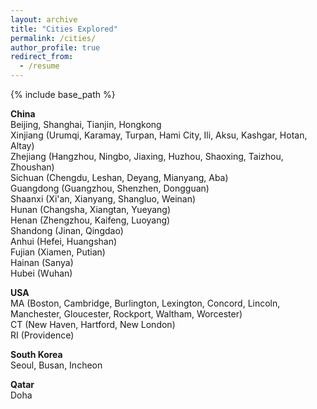 ```yaml
---
layout: archive
title: "Cities Explored"
permalink: /cities/
author_profile: true
redirect_from:
  - /resume
---
```


{% include base_path %}

**China**<br>
Beijing, Shanghai, Tianjin, Hongkong<br>
Xinjiang (Urumqi, Karamay, Turpan, Hami City, Ili, Aksu, Kashgar, Hotan, Altay)<br>
Zhejiang (Hangzhou, Ningbo, Jiaxing, Huzhou, Shaoxing, Taizhou, Zhoushan)<br>
Sichuan (Chengdu, Leshan, Deyang, Mianyang, Aba)<br>
Guangdong (Guangzhou, Shenzhen, Dongguan)<br>
Shaanxi (Xi'an, Xianyang, Shangluo, Weinan)<br>
Hunan (Changsha, Xiangtan, Yueyang)<br>
Henan (Zhengzhou, Kaifeng, Luoyang)<br>
Shandong (Jinan, Qingdao)<br>
Anhui (Hefei, Huangshan)<br>
Fujian (Xiamen, Putian)<br>
Hainan (Sanya)<br>
Hubei (Wuhan)<br>

**USA**<br>
MA (Boston, Cambridge, Burlington, Lexington, Concord, Lincoln, Manchester, Gloucester, Rockport, Waltham, Worcester)<br>
CT (New Haven, Hartford, New London)<br>
RI (Providence)

**South Korea**<br>
Seoul, Busan, Incheon

**Qatar**<br>
Doha
